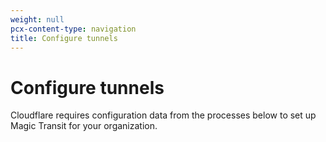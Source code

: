 ```yaml
---
weight: null
pcx-content-type: navigation
title: Configure tunnels
---
```


# Configure tunnels

Cloudflare requires configuration data from the processes below to set up Magic Transit for your organization.

<DirectoryListing path="/get-started/configure-tunnels" />